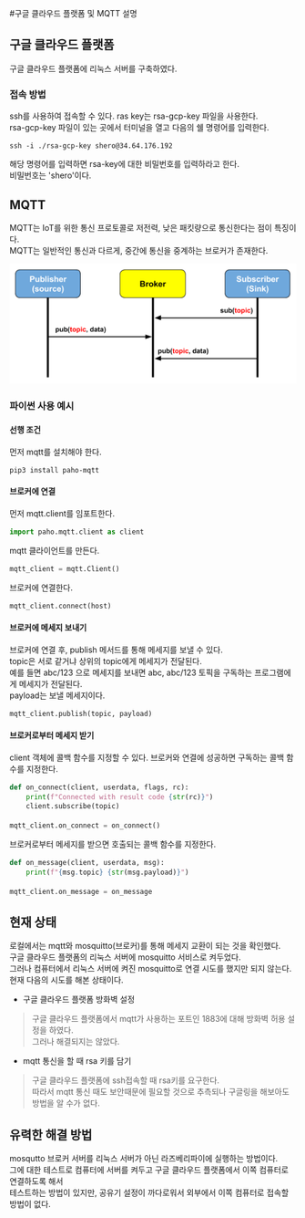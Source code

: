 #구글 클라우드 플랫폼 및 MQTT 설명

## 구글 클라우드 플랫폼

구글 클라우드 플랫폼에 리눅스 서버를 구축하였다.

### 접속 방법

ssh를 사용하여 접속할 수 있다. ras key는 rsa-gcp-key 파일을 사용한다.  
rsa-gcp-key 파일이 있는 곳에서 터미널을 열고 다음의 쉘 명령어를 입력한다.

```shell script
ssh -i ./rsa-gcp-key shero@34.64.176.192
```

해당 명령어를 입력하면 rsa-key에 대한 비밀번호를 입력하라고 한다.  
비밀번호는 'shero'이다.

## MQTT

MQTT는 IoT를 위한 통신 프로토콜로 저전력, 낮은 패킷량으로 통신한다는 점이 특징이다.  
MQTT는 일반적인 통신과 다르게, 중간에 통신을 중계하는 브로커가 존재한다.

![](.readme_images/mqtt_des.png)

### 파이썬 사용 예시

#### 선행 조건

먼저 mqtt를 설치해야 한다.

```shell script
pip3 install paho-mqtt
```

#### 브로커에 연결

먼저 mqtt.client를 임포트한다.

```python
import paho.mqtt.client as client
```

mqtt 클라이언트를 만든다.

```python
mqtt_client = mqtt.Client()
```

브로커에 연결한다.

```python
mqtt_client.connect(host)
```

#### 브로커에 메세지 보내기

브로커에 연결 후, publish 메서드를 통해 메세지를 보낼 수 있다.  
topic은 서로 같거냐 상위의 topic에게 메세지가 전달된다.  
예를 들면 abc/123 으로 메세지를 보내면 abc, abc/123 토픽을 구독하는 프로그램에게 메세지가 전달된다.  
payload는 보낼 메세지이다.

```python
mqtt_client.publish(topic, payload)
```

#### 브로커로부터 메세지 받기

client 객체에 콜백 함수를 지정할 수 있다. 브로커와 연결에 성공하면 구독하는 콜백 함수를 지정한다.

```python
def on_connect(client, userdata, flags, rc):
    print(f"Connected with result code {str(rc)}")
    client.subscribe(topic)

mqtt_client.on_connect = on_connect()
```

브로커로부터 메세지를 받으면 호출되는 콜백 함수를 지정한다.

```python
def on_message(client, userdata, msg):
    print(f"{msg.topic} {str(msg.payload)}")

mqtt_client.on_message = on_message
```

## 현재 상태

로컬에서는 mqtt와 mosquitto(브로커)를 통해 메세지 교환이 되는 것을 확인했다.  
구글 클라우드 플랫폼의 리눅스 서버에 mosquitto 서비스로 켜두었다.  
그러나 컴퓨터에서 리눅스 서버에 켜진 mosquitto로 연결 시도를 했지만 되지 않는다.  
현재 다음의 시도를 해본 상태이다.

* 구글 클라우드 플랫폼 방화벽 설정
>구글 클라우드 플랫폼에서 mqtt가 사용하는 포트인 1883에 대해 방화벽 허용 설정을 하였다.  
>그러나 해결되지는 않았다.
* mqtt 통신을 할 때 rsa 키를 담기
>구글 클라우드 플랫폼에 ssh접속할 때 rsa키를 요구한다.  
>따라서 mqtt 통신 때도 보안때문에 필요할 것으로 추측되나 구글링을 해보아도 방법을 알 수가 없다.

## 유력한 해결 방법

mosqutto 브로커 서버를 리눅스 서버가 아닌 라즈베리파이에 실행하는 방법이다.  
그에 대한 테스트로 컴퓨터에 서버를 켜두고 구글 클라우드 플랫폼에서 이쪽 컴퓨터로 연결하도록 해서  
테스트하는 방법이 있지만, 공유기 설정이 까다로워서 외부에서 이쪽 컴퓨터로 접속할 방법이 없다.